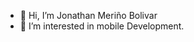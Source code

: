 - 👋 Hi, I’m Jonathan Meriño Bolivar
- 👀 I’m interested in mobile Development.


<!---
jmerino12/jmerino12 is a ✨ special ✨ repository because its `README.md` (this file) appears on your GitHub profile.
You can click the Preview link to take a look at your changes.
--->
